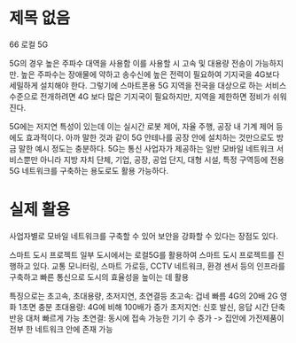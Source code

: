 # 제목 없음

66 로컬 5G

5G의 경우 높은 주파수 대역을 사용함 이를 사용할 시 고속 및 대용량 전송이 가능하지만. 높은 주파수는 장애물에 약하고 송수신에 높은 전력이 필요하여 기지국을 4G보다 세밀하게 설치해야 한다.
그렇기에 스마트폰용 5G 지역을 전국을 대상으로 하는 서비스 수준으로 전개하려면 4G 보다 많은 기지국이 필요하지만, 지역을 제한하면 정비가 쉬워진다.

5G에는 저지연 특성이 있는데 이는 실시간 로봇 제어, 자율 주행, 공장 내 기계 제어 등에도 효과적이다. 아까 말한 것과 같이 5G 안테나를 공장 안에 설치하는 것만으로도 방금 말한 예시 정도는 충분하다.
5G는 통신 사업자가 제공하는 일반 모바일 네트워크 서비스뿐만 아니라 지방 자치 단체, 기업, 공장, 공업 단지, 대형 시설, 특정 구역등에 전용 5G 네트워크를 구축하는 용도로도 활용 가능하다.

# 실제 활용

사업자별로 모바일 네트워크를 구축할 수 있어 보안을 강화할 수 있다는 장점도 있다.

스마트 도시 프로젝트
일부 도시에서는 로컬5G를 활용하여 스마트 도시 프로젝트를 진행하고 있다. 교통 모니터링, 스마트 가로등, CCTV 네트워크, 환경 센서 등의 인프라를 구축하고 빠른 통신으로 도시의 효율성을 높이는 데 활용

특징으로는
초고속, 초대용량, 초저지연, 초연결등
초고속: 겁네 빠름 4G의 20배 2G 영화 1초면 충분
초대용량: 4G에 비해 100배가 증가
초저지연: 신호 발신, 응답 시간 단축 반응 대처 빠르게 가능
초연결: 동시에 접속 가능한 기기 수 증가 -> 집안에 가전제품이 전부 한 네트워크 안에 존재 가능